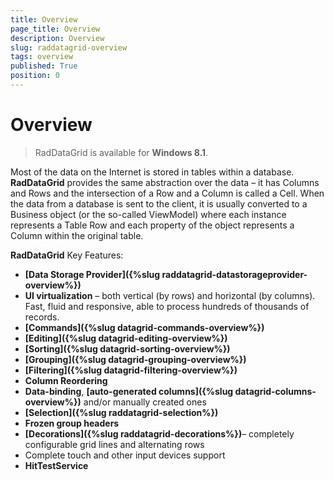 ```yaml
---
title: Overview
page_title: Overview
description: Overview
slug: raddatagrid-overview
tags: overview
published: True
position: 0
---
```


# Overview

>RadDataGrid is available for **Windows 8.1**.

Most of the data on the Internet is stored in tables within a database.
**RadDataGrid** provides the same abstraction over the data – it has Columns and Rows and the intersection of a Row and a Column is called a Cell.
When the data from a database is sent to the client, it is usually converted to a Business object (or the so-called ViewModel) where each instance represents a Table Row and each property of the object represents a Column within the original table.

**RadDataGrid** Key Features:

* **[Data Storage Provider]({%slug raddatagrid-datastorageprovider-overview%})**
* **UI virtualization** – both vertical (by rows) and horizontal (by columns). Fast, fluid and responsive, able to process hundreds of thousands of records.
* **[Commands]({%slug datagrid-commands-overview%})**
* **[Editing]({%slug datagrid-editing-overview%})**
* **[Sorting]({%slug datagrid-sorting-overview%})**
* **[Grouping]({%slug datagrid-grouping-overview%})**
* **[Filtering]({%slug datagrid-filtering-overview%})**
* **Column Reordering**
* **Data-binding**, **[auto-generated columns]({%slug datagrid-columns-overview%})** and/or manually created ones
* **[Selection]({%slug raddatagrid-selection%})**
* **Frozen group headers**
* **[Decorations]({%slug raddatagrid-decorations%})**– completely configurable grid lines and alternating rows
* Complete touch and other input devices support
* **HitTestService**